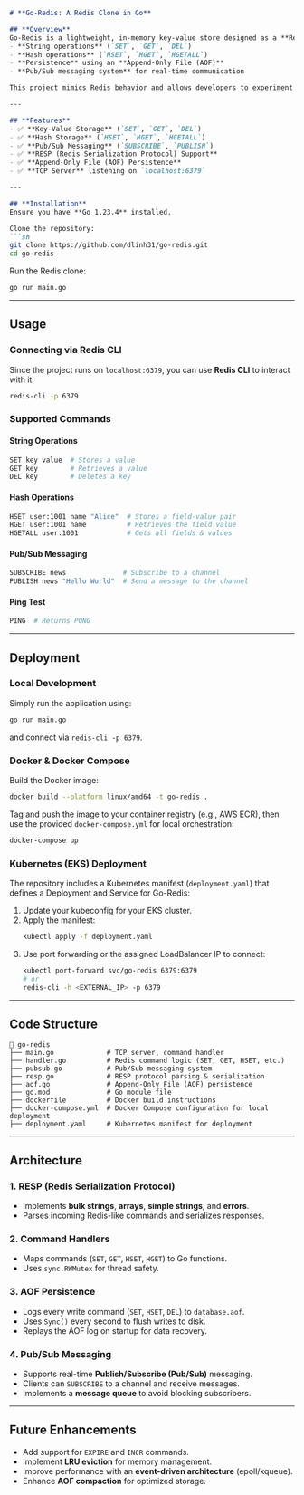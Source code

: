 ```markdown
# **Go-Redis: A Redis Clone in Go**

## **Overview**  
Go-Redis is a lightweight, in-memory key-value store designed as a **Redis clone**, implemented in **Go**. It supports fundamental Redis commands, including:  
- **String operations** (`SET`, `GET`, `DEL`)  
- **Hash operations** (`HSET`, `HGET`, `HGETALL`)  
- **Persistence** using an **Append-Only File (AOF)**  
- **Pub/Sub messaging system** for real-time communication  

This project mimics Redis behavior and allows developers to experiment with a simple key-value store.

---

## **Features**  
- ✅ **Key-Value Storage** (`SET`, `GET`, `DEL`)  
- ✅ **Hash Storage** (`HSET`, `HGET`, `HGETALL`)  
- ✅ **Pub/Sub Messaging** (`SUBSCRIBE`, `PUBLISH`)  
- ✅ **RESP (Redis Serialization Protocol) Support**  
- ✅ **Append-Only File (AOF) Persistence**  
- ✅ **TCP Server** listening on `localhost:6379`  

---

## **Installation**  
Ensure you have **Go 1.23.4** installed.

Clone the repository:  
```sh
git clone https://github.com/dlinh31/go-redis.git
cd go-redis
```

Run the Redis clone:  
```sh
go run main.go
```

---

## **Usage**  

### **Connecting via Redis CLI**  
Since the project runs on `localhost:6379`, you can use **Redis CLI** to interact with it:  
```sh
redis-cli -p 6379
```

### **Supported Commands**  

#### **String Operations**  
```sh
SET key value  # Stores a value  
GET key        # Retrieves a value  
DEL key        # Deletes a key  
```

#### **Hash Operations**  
```sh
HSET user:1001 name "Alice"  # Stores a field-value pair  
HGET user:1001 name          # Retrieves the field value  
HGETALL user:1001            # Gets all fields & values  
```

#### **Pub/Sub Messaging**  
```sh
SUBSCRIBE news              # Subscribe to a channel  
PUBLISH news "Hello World"  # Send a message to the channel  
```

#### **Ping Test**  
```sh
PING  # Returns PONG  
```

---

## **Deployment**  

### **Local Development**  
Simply run the application using:  
```sh
go run main.go
```
and connect via `redis-cli -p 6379`.

### **Docker & Docker Compose**  
Build the Docker image:  
```sh
docker build --platform linux/amd64 -t go-redis .
```
Tag and push the image to your container registry (e.g., AWS ECR), then use the provided `docker-compose.yml` for local orchestration:  
```sh
docker-compose up
```

### **Kubernetes (EKS) Deployment**  
The repository includes a Kubernetes manifest (`deployment.yaml`) that defines a Deployment and Service for Go-Redis:
1. Update your kubeconfig for your EKS cluster.
2. Apply the manifest:  
   ```sh
   kubectl apply -f deployment.yaml
   ```
3. Use port forwarding or the assigned LoadBalancer IP to connect:
   ```sh
   kubectl port-forward svc/go-redis 6379:6379
   # or
   redis-cli -h <EXTERNAL_IP> -p 6379
   ```

---

## **Code Structure**  
```
📂 go-redis
├── main.go             # TCP server, command handler
├── handler.go          # Redis command logic (SET, GET, HSET, etc.)
├── pubsub.go           # Pub/Sub messaging system
├── resp.go             # RESP protocol parsing & serialization
├── aof.go              # Append-Only File (AOF) persistence
├── go.mod              # Go module file
├── dockerfile          # Docker build instructions
├── docker-compose.yml  # Docker Compose configuration for local deployment
├── deployment.yaml     # Kubernetes manifest for deployment
```

---

## **Architecture**  

### **1. RESP (Redis Serialization Protocol)**
- Implements **bulk strings**, **arrays**, **simple strings**, and **errors**.
- Parses incoming Redis-like commands and serializes responses.

### **2. Command Handlers**
- Maps commands (`SET`, `GET`, `HSET`, `HGET`) to Go functions.
- Uses `sync.RWMutex` for thread safety.

### **3. AOF Persistence**
- Logs every write command (`SET`, `HSET`, `DEL`) to `database.aof`.
- Uses `Sync()` every second to flush writes to disk.
- Replays the AOF log on startup for data recovery.

### **4. Pub/Sub Messaging**
- Supports real-time **Publish/Subscribe (Pub/Sub)** messaging.
- Clients can `SUBSCRIBE` to a channel and receive messages.
- Implements a **message queue** to avoid blocking subscribers.

---

## **Future Enhancements**
- Add support for `EXPIRE` and `INCR` commands.
- Implement **LRU eviction** for memory management.
- Improve performance with an **event-driven architecture** (epoll/kqueue).
- Enhance **AOF compaction** for optimized storage.
```